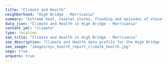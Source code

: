 ```yaml
---
title: "Climate and Health"
neighborhood: "High Bridge - Morrisania"
summary: "Extreme heat, coastal storms, flooding and episodes of elevated ozone are climate-related hazards that may increase with climate change and have important public health impacts in New York City. Extreme weather can cause power outages, which also threaten public health. This report provides neighborhood indicators of climate-related hazards, vulnerability and health impacts."
data_json: "Climate and Health in High Bridge - Morrisania"
content_yml: "climate"
type: location
seo_title: "Climate and Health in High Bridge - Morrisania"
seo_description: "Climate and Health data profile for the High Bridge - Morrisania neighborhood of NYC."
seo_image: "images/nyc_health_report_climate_health.jpg"
vega: true
arquero: true
---
```

